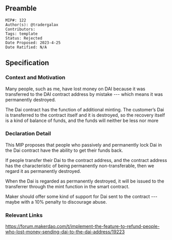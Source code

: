 ## Preamble

```
MIP#: 122
Author(s): @tradergalax
Contributors:
Tags: template
Status: Rejected
Date Proposed: 2023-4-25
Date Ratified: N/A

```

## Specification

### Context and Motivation

Many people, such as me, have lost money on DAI because it was transferred to the DAI contract address by mistake --- which means it was permanently destroyed.

The Dai contract has the function of additional minting. The customer’s Dai is transferred to the contract itself and it is destroyed, so the recovery itself is a kind of balance of funds, and the funds will neither be less nor more

### Declaration Detail

This MIP proposes that people who passively and permanently lock Dai in the Dai contract have the ability to get their funds back.

If people transfer their Dai to the contract address, and the contract address has the characteristic of being permanently non-transferable, then we regard it as permanently destroyed.

When the Dai is regarded as permanently destroyed, it will be issued to the transferrer through the mint function in the smart contract.

Maker should offer some kind of support for Dai sent to the contract --- maybe with a 10% penalty to discourage abuse.

### Relevant Links
    
<https://forum.makerdao.com/t/implement-the-feature-to-refund-people-who-lost-money-sending-dai-to-the-dai-address/19223>
